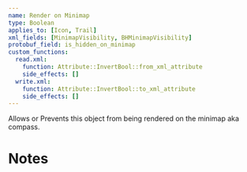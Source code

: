 ```yaml
---
name: Render on Minimap
type: Boolean
applies_to: [Icon, Trail]
xml_fields: [MinimapVisibility, BHMinimapVisibility]
protobuf_field: is_hidden_on_minimap
custom_functions:
  read.xml:
    function: Attribute::InvertBool::from_xml_attribute
    side_effects: []
  write.xml:
    function: Attribute::InvertBool::to_xml_attribute
    side_effects: []
---
```


Allows or Prevents this object from being rendered on the minimap aka compass.

Notes
=====
